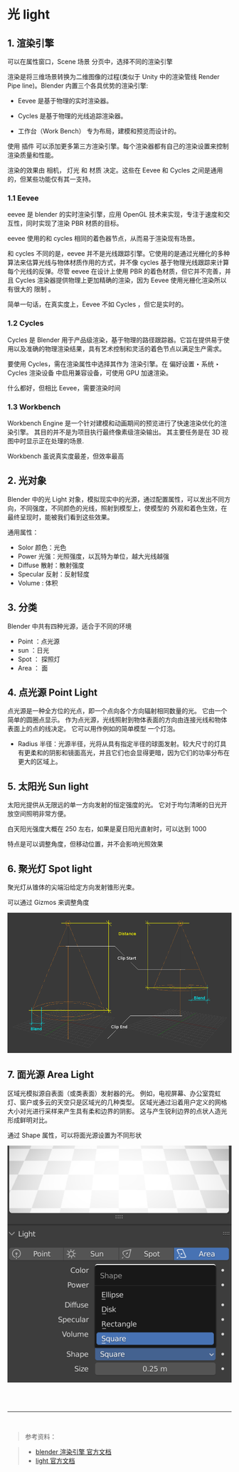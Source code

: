 # 光 light

## 1. 渲染引擎

可以在属性窗口，Scene 场景 分页中，选择不同的渲染引擎

渲染是将三维场景转换为二维图像的过程(类似于 Unity 中的渲染管线 Render Pipe line)。Blender 内置三个各具优势的渲染引擎:

- Eevee 是基于物理的实时渲染器。

- Cycles 是基于物理的光线追踪渲染器。

- 工作台（Work Bench） 专为布局，建模和预览而设计的。

使用 插件 可以添加更多第三方渲染引擎。每个渲染器都有自己的渲染设置来控制渲染质量和性能。

渲染的效果由 相机， 灯光 和 材质 决定。这些在 Eevee 和 Cycles 之间是通用的，但某些功能仅有其一支持。

### 1.1 Eevee

eevee 是 blender 的实时渲染引擎，应用 OpenGL 技术来实现，专注于速度和交互性，同时实现了渲染 PBR 材质的目标。

eevee 使用的和 cycles 相同的着色器节点，从而易于渲染现有场景。

和 cycles 不同的是，eevee 并不是光线跟踪引擎。它使用的是通过光栅化的多种算法来估算光线与物体材质作用的方式，并不像 cycles 基于物理光线跟踪来计算每个光线的反弹。尽管 eevee 在设计上使用 PBR 的着色材质，但它并不完善，并且 Cycles 渲染器提供物理上更加精确的渲染，因为 Eevee 使用光栅化渲染所以有很大的 限制 。

简单一句话，在真实度上，Eevee 不如 Cycles ，但它是实时的。

### 1.2 Cycles

Cycles 是 Blender 用于产品级渲染，基于物理的路径跟踪器。它旨在提供易于使用以及准确的物理渲染结果，具有艺术控制和灵活的着色节点以满足生产需求。

要使用 Cycles，需在渲染属性中选择其作为 渲染引擎。在 偏好设置 ‣ 系统 ‣ Cycles 渲染设备 中启用兼容设备，可使用 GPU 加速渲染。

什么都好，但相比 Eevee，需要渲染时间

### 1.3 Workbench

Workbench Engine 是一个针对建模和动画期间的预览进行了快速渲染优化的渲染引擎。 其目的并不是为项目执行最终像素级渲染输出。 其主要任务是在 3D 视图中时显示正在处理的场景.

Workbench 虽说真实度最差，但效率最高

## 2. 光对象

Blender 中的光 Light 对象，模拟现实中的光源，通过配置属性，可以发出不同方向，不同强度，不同颜色的光线，照射到模型上，使模型的 外观和着色生效，在最终呈现时，能被我们看到这些效果。

通用属性：

- Solor 颜色：光色
- Power 光强：光照强度，以瓦特为单位，越大光线越强
- Diffuse 散射：散射强度
- Specular 反射：反射轻度
- Volume : 体积

## 3. 分类

Blender 中共有四种光源，适合于不同的环境

- Point ：点光源
- sun ：日光
- Spot ： 探照灯
- Area ： 面

## 4. 点光源 Point Light

点光源是一种全方位的光点，即一个点向各个方向辐射相同数量的光。 它由一个简单的圆圈点显示。 作为点光源，光线照射到物体表面的方向由连接光线和物体表面上的点的线决定。 它可以用作例如的简单模型 一个灯泡。

- Radius 半径：光源半径，光将从具有指定半径的球面发射。较大尺寸的灯具有更柔和的阴影和镜面高光，并且它们也会显得更暗，因为它们的功率分布在更大的区域上。

## 5. 太阳光 Sun light

太阳光提供从无限远的单一方向发射的恒定强度的光。 它对于均匀清晰的日光开放空间照明非常方便。

白天阳光强度大概在 250 左右，如果是夏日阳光直射时，可以达到 1000

特点是可以调整角度，但移动位置，并不会影响光照效果

## 6. 聚光灯 Spot light

聚光灯从锥体的尖端沿给定方向发射锥形光束。

可以通过 Gizmos 来调整角度

![](../../imgs/render_lights_light-object_terms.png)

## 7. 面光源 Area Light

区域光模拟源自表面（或类表面）发射器的光。 例如，电视屏幕、办公室霓虹灯、窗户或多云的天空只是区域光的几种类型。 区域光通过沿着用户定义的网格大小对光进行采样来产生具有柔和边界的阴影。 这与产生锐利边界的点状人造光形成鲜明对比。

通过 Shape 属性，可以将面光源设置为不同形状

![](../../imgs/area_light_shape.png)

<br>
<br>

<hr>
<br>

> 参考资料：

> - [blender 渲染引擎 官方文档](https://docs.blender.org/manual/zh-hans/latest/render/introduction.html)
> - [light 官方文档](https://docs.blender.org/manual/zh-hans/latest/render/lights/light_object.html)
